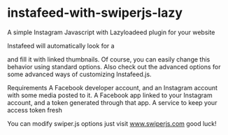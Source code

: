 # instafeed-with-swiperjs-lazy
 A simple Instagram Javascript with Lazyloadeed plugin for your website 


Instafeed will automatically look for a <div id="instafeed"></div> and fill it with linked thumbnails.
Of course, you can easily change this behavior using standard options. 
Also check out the advanced options for some advanced ways of customizing Instafeed.js.



Requirements
A Facebook developer account, and an Instagram account with some media posted to it.
A Facebook app linked to your Instagram account, and a token generated through that app.
A service to keep your access token fresh


You can modify swiper.js options just visit www.swiperjs.com good luck!